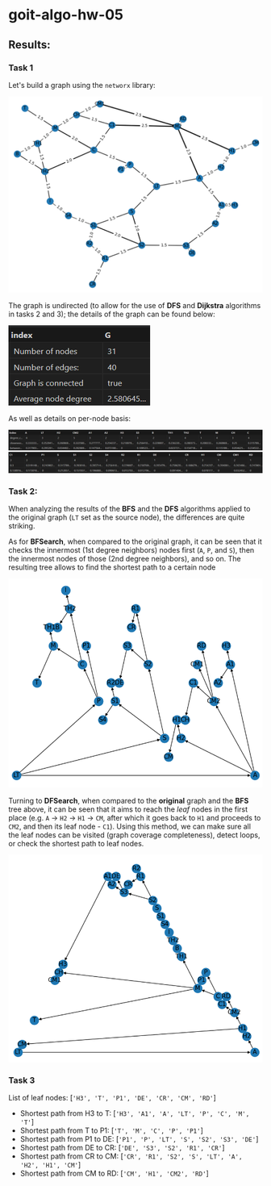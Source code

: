 # goit-algo-hw-05

## Results:

### Task 1

Let's build a graph using the `networx` library:

![alt text](image-3.png)

The graph is undirected (to allow for the use of **DFS** and **Dijkstra** algorithms in tasks 2 and 3); the details of the graph can be found below:

![alt text](image.png)

As well as details on per-node basis:

![alt text](image-1.png)
![alt text](image-2.png)

### Task 2:

When analyzing the results of the **BFS** and the **DFS** algorithms applied to the original graph (`LT` set as the source node), the differences are quite striking.

As for **BFSearch**, when compared to the original graph, it can be seen that it checks the innermost (1st degree neighbors) nodes first (`A`, `P`, and `S`), then the innermost nodes of those (2nd degree neighbors), and so on. The resulting tree allows to find the shortest path to a certain node 

![alt text](image-4.png)

Turning to **DFSearch**, when compared to the **original** graph and the **BFS** tree above, it can be seen that it aims to reach the _leaf_ nodes in the first place (e.g. `A` -> `H2` -> `H1` -> `CM`, after which it goes back to `H1` and proceeds to `CM2`, and then its leaf node - `C1`). Using this method, we can make sure all the leaf nodes can be visited (graph coverage completeness), detect loops, or check the shortest path to leaf nodes.

![alt text](image-5.png)

### Task 3

List of leaf nodes: [`'H3', 'T', 'P1', 'DE', 'CR', 'CM', 'RD'`]

- Shortest path from H3 to T: [`'H3', 'A1', 'A', 'LT', 'P', 'C', 'M', 'T'`]
- Shortest path from T to P1: [`'T', 'M', 'C', 'P', 'P1'`]
- Shortest path from P1 to DE: [`'P1', 'P', 'LT', 'S', 'S2', 'S3', 'DE'`]
- Shortest path from DE to CR: [`'DE', 'S3', 'S2', 'R1', 'CR'`]
- Shortest path from CR to CM: [`'CR', 'R1', 'S2', 'S', 'LT', 'A', 'H2', 'H1', 'CM'`]
- Shortest path from CM to RD: [`'CM', 'H1', 'CM2', 'RD'`]